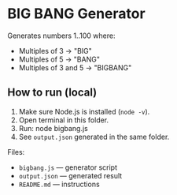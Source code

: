 # BIG BANG Generator

Generates numbers 1..100 where:
- Multiples of 3 → "BIG"
- Multiples of 5 → "BANG"
- Multiples of 3 and 5 → "BIGBANG"

## How to run (local)
1. Make sure Node.js is installed (`node -v`).
2. Open terminal in this folder.
3. Run: node bigbang.js
4. See `output.json` generated in the same folder.

Files:
- `bigbang.js` — generator script
- `output.json` — generated result
- `README.md` — instructions

